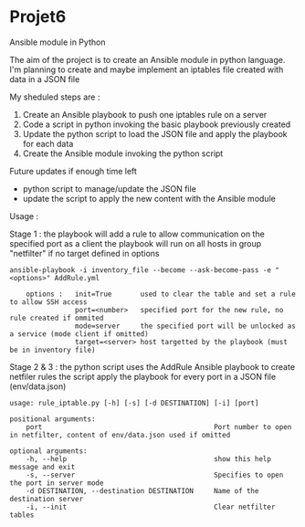 # Projet6
Ansible module in Python

The aim of the project is to create an Ansible module in python language.
I'm planning to create and maybe implement an iptables file created with data in a JSON file

My sheduled steps are :
1) Create an Ansible playbook to push one iptables rule on a server
2) Code a script in python invoking the basic playbook previously created
3) Update the python script to load the JSON file and apply the playbook for each data
4) Create the Ansible module invoking the python script

Future updates if enough time left
* python script to manage/update the JSON file
* update the script to apply the new content with the Ansible module

Usage :

Stage 1 : 	the playbook will add a rule to allow communication on the specified port as a client
			the playbook will run on all hosts in group "netfilter" if no target defined in options
			
	ansible-playbook -i inventory_file --become --ask-become-pass -e "<options>" AddRule.yml
		
		options :	init=True		used to clear the table and set a rule to allow SSH access
					port=<number>	specified port for the new rule, no rule created if ommited
					mode=server		the specified port will be unlocked as a service (mode client if omitted)
					target=<server>	host targetted by the playbook (must be in inventory file)

Stage 2 & 3 :
			the python script uses the AddRule Ansible playbook to create netfiler rules
			the script apply the playbook for every port in a JSON file (env/data.json)

	usage: rule_iptable.py [-h] [-s] [-d DESTINATION] [-i] [port]

	positional arguments:
  		port                						  Port number to open in netfilter, content of env/data.json used if omitted

	optional arguments:
  		-h, --help 							          show this help message and exit
  		-s, --server    						      Specifies to open the port in server mode
  		-d DESTINATION, --destination DESTINATION     Name of the destination server
  		-i, --init        							  Clear netfilter tables
